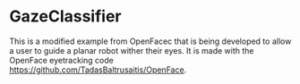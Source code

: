 # GazeClassifier

This is a modified example from OpenFacec that is being developed to allow a user to guide a planar robot wither their eyes. It is made with the OpenFace eyetracking code https://github.com/TadasBaltrusaitis/OpenFace.
